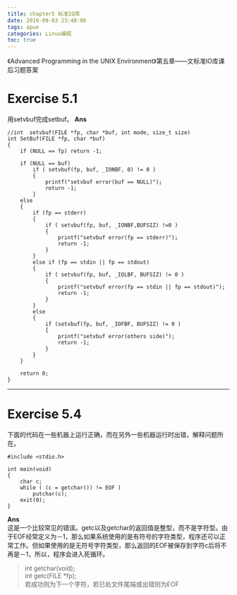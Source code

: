 ```yaml
---
title: chapter5 标准IO库
date: 2016-09-03 23:48:06
tags: apue
categories: Linux编程
toc: true
---
```

《Advanced Programming in the UNIX Environment》第五章——文标准IO库课后习题答案
<!--more-->
# Exercise 5.1
用setvbuf完成setbuf。
**Ans**  
```
//int  setvbuf(FILE *fp, char *buf, int mode, size_t size)
int SetBuf(FILE *fp, char *buf)
{
    if (NULL == fp) return -1;

    if (NULL == buf)
        if ( setvbuf(fp, buf, _IONBF, 0) != 0 )
        {
            printf("setvbuf error(buf == NULL)");
            return -1;
        }
    else
    {
        if (fp == stderr)
        {
            if ( setvbuf(fp, buf, _IONBF,BUFSIZ) !=0 )
            {
                printf("setvbuf error(fp == stderr)");
                return -1;
            }
        }
        else if (fp == stdin || fp == stdout)
        {
            if ( setvbuf(fp, buf, _IOLBF, BUFSIZ) != 0 )
            {
                printf("setvbuf error(fp == stdin || fp == stdout)");
                return -1;
            }
        }
        else
        {
            if (setvbuf(fp, buf, _IOFBF, BUFSIZ) != 0 )
            {
                printf("setvbuf error(others side)");
                return -1;
            }
        }
    }

    return 0;
}
```

****

# Exercise 5.4
下面的代码在一些机器上运行正确，而在另外一些机器运行时出错，解释问题所在。
```
#include <stdio.h>

int main(void)
{
	char c;
	while ( (c = getchar()) != EOF )
		putchar(c);
	exit(0);
}
```
**Ans**  
这是一个比较常见的错误。getc以及getchar的返回值是整型，而不是字符型。由于EOF经常定义为－1，那么如果系统使用的是有符号的字符类型，程序还可以正常工作。但如果使用的是无符号字符类型，那么返回的EOF被保存到字符c后将不再是－1，所以，程序会进入死循环。  
> int getchar(void);  
> int getc(FILE *fp);  
> 若成功则为下一个字符，若已处文件尾端或出错则为EOF  




